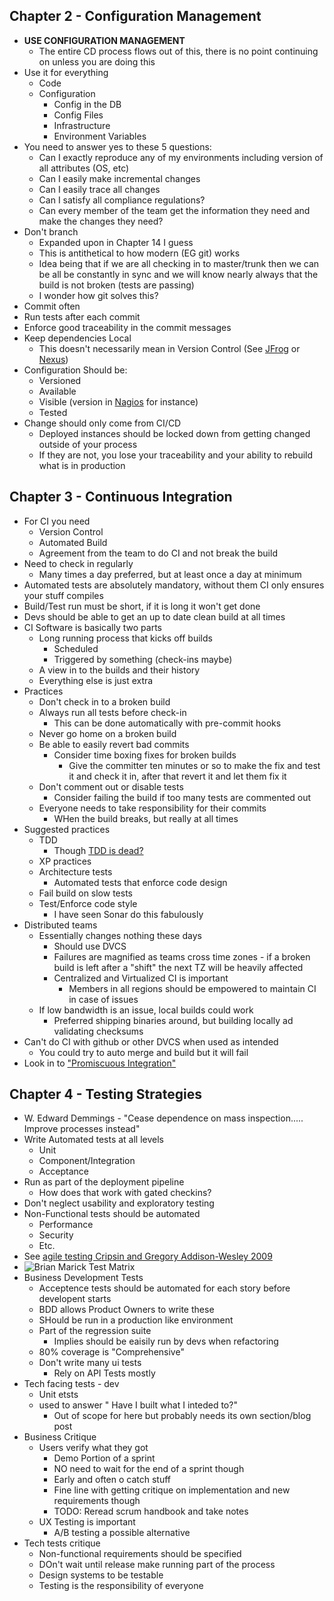 ## Chapter 2 - Configuration Management
* **USE CONFIGURATION MANAGEMENT**
    * The entire CD process flows out of this, there is no point continuing on unless you are doing this
* Use it for everything
    * Code
    * Configuration
        * Config in the DB
        * Config Files
        * Infrastructure
        * Environment Variables
* You need to answer yes to these 5 questions:
    * Can I exactly reproduce any of my environments including version of all attributes (OS, etc)
    * Can I easily make incremental changes
    * Can I easily trace all changes
    * Can I satisfy all compliance regulations?
    * Can every member of the team get the information they need and make the changes they need?
* Don't branch
    * Expanded upon in Chapter 14 I guess
    * This is antithetical to how modern (EG git) works
    * Idea being that if we are all checking in to master/trunk then we can be all be constantly in sync and we will know nearly always that the build is not broken (tests are passing)
    * I wonder how git solves this?
* Commit often
* Run tests after each commit
* Enforce good traceability in the commit messages
* Keep dependencies Local
    * This doesn't necessarily mean in Version Control (See [JFrog](https://jfrog.com/) or [Nexus](https://www.sonatype.com/nexus-repository-sonatype))
* Configuration Should be:
    * Versioned
    * Available
    * Visible (version in [Nagios](https://www.nagios.org/) for instance)
    * Tested
* Change should only come from CI/CD
    * Deployed instances should be locked down from getting changed outside of your process
    * If they are not, you lose your traceability and your ability to rebuild what is in production  

## Chapter 3 - Continuous Integration
* For CI you need
    * Version Control
    * Automated Build
    * Agreement from the team to do CI and not break the build
* Need to check in regularly
    * Many times a day preferred, but at least once a day at minimum
* Automated tests are absolutely mandatory, without them CI only ensures your stuff compiles
* Build/Test run must be short, if it is long it won't get done
* Devs should be able to get an up to date clean build at all times
* CI Software is basically two parts
    * Long running process that kicks off builds
        * Scheduled
        * Triggered by something (check-ins maybe)
    * A view in to the builds and their history
    * Everything else is just extra
* Practices
    * Don't check in to a broken build
    * Always run all tests before check-in
        * This can be done automatically with pre-commit hooks
    * Never go home on a broken build
    * Be able to easily revert bad commits
        * Consider time boxing fixes for broken builds
            * Give the committer ten minutes or so to make the fix and test it and check it in, after that revert it and let them fix it
    * Don't comment out or disable tests
        * Consider failing the build if too many tests are commented out
    * Everyone needs to take responsibility for their commits
        * WHen the build breaks, but really at all times
* Suggested practices
    * TDD
        * Though [TDD is dead?](https://www.martinfowler.com/articles/is-tdd-dead/)
    * XP practices
    * Architecture tests
        * Automated tests that enforce code design
    * Fail build on slow tests
    * Test/Enforce code style
        * I have seen Sonar do this fabulously
* Distributed teams
    * Essentially changes nothing these days
        * Should use DVCS
        * Failures are magnified as teams cross time zones - if a broken build is left after a "shift" the next TZ will be heavily affected
        * Centralized and Virtualized CI is important
            * Members in all regions should be empowered to maintain CI in case of issues
    * If low bandwidth is an issue, local builds could work
        * Preferred shipping binaries around, but building locally ad validating checksums 
* Can't do CI with github or other DVCS when used as intended
    * You could try to auto merge and build but it will fail
* Look in to ["Promiscuous Integration"](https://martinfowler.com/bliki/FeatureBranch.html)  

## Chapter 4 - Testing Strategies
* W. Edward Demmings - "Cease dependence on mass inspection..... Improve processes instead"
* Write Automated tests at all levels
    * Unit
    * Component/Integration
    * Acceptance
* Run as part of the deployment pipeline
    * How does that work with gated checkins?
* Don't neglect usability and exploratory testing
* Non-Functional tests should be automated
    * Performance
    * Security
    * Etc.
* See [agile testing Cripsin and Gregory Addison-Wesley 2009](https://www.amazon.com/Agile-Testing-Practical-Guide-Testers/dp/0321534468)
* ![Brian Marick Test Matrix](https://lisacrispin.com/wp-content/uploads/2011/11/Agile-Testing-Quadrants.png)
* Business Development Tests
    * Acceptence tests should be automated for each story before developent starts
    * BDD allows Product Owners to write these
    * SHould be run in a production like environment
    * Part of the regression suite
        * Implies should be eaisily run by devs when refactoring
    * 80% coverage is "Comprehensive"
    * Don't write many ui tests
        * Rely on API Tests mostly
* Tech facing tests - dev
    * Unit etsts
    * used to answer " Have I built what I inteded to?"
        * Out of scope for here but probably needs its own section/blog post
* Business Critique
    * Users verify what they got
        * Demo Portion of a sprint
        * NO need to wait for the end of a sprint though
        * Early and often o catch stuff
        * Fine line with getting critique on implementation and new requirements though
        * TODO: Reread scrum handbook and take notes
     * UX Testing is important
        * A/B testing a possible alternative
* Tech tests critique
    * Non-functional requirements should be specified
    * DOn't wait until release make running part of the process
    * Design systems to be testable
    * Testing is the responsibility of everyone
